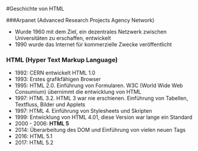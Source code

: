 #Geschichte von HTML 

###Arpanet (Advanced Research Projects Agency Network)

- Wurde 1960 mit dem Ziel, ein dezentrales Netzwerk zwischen Universitäten zu erschaffen, entwickelt
- 1990 wurde das Internet für kommerzielle Zwecke veröffentlicht
  
### HTML (Hyper Text Markup Language)
-  1992: CERN entwickelt HTML 1.0
-  1993: Erstes grafikfähigen Browser 
-  1995: HTML 2.0. Einführung von Formularen. W3C (World Wide Web Consumium) übernimmt die entwicklung von HTML
-   1997: HTML 3.2. HTML 3 war nie erschienen. Einführung von Tabellen, Textfluss, Bilder und Applets
- 1997: HTML 4. Einführung von Stylesheets und Skripten  
- 1999: Entwicklung von HTML 4.01, diese Version war lange ein Standard
- 2000 - 2006: **HTML 5**
- 2014: Überarbeitung des DOM und Einführung von vielen neuen Tags
- 2016: HTML 5.1
- 2017: HTML 5.2